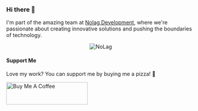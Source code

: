 ### Hi there 👋

I'm part of the amazing team at [Nolag Development](https://store.nolag.dev), where we're passionate about creating innovative solutions and pushing the boundaries of technology.
<p align="center">
  <img src="[https://cdn.buymeacoffee.com/buttons/v2/default-yellow.png](https://cdn.discordapp.com/attachments/1187825767007129700/1189220493518192690/DALLE_2023-12-23_09.25.07_-_Create_a_wide_banner_image_that_delves_into_the_energetic_and_urban_atmosphere_of_GTA_5_highlighting_the_games_iconic_cityscape_with_bright_neon_lig-74uZbjAN1-transformed.png)" alt="NoLag" ></a>
</p>

#### Support Me
Love my work? You can support me by buying me a pizza! 🍕

<p align="left">
  <a href="https://www.buymeacoffee.com/Axel2222" target="_blank"><img src="https://cdn.buymeacoffee.com/buttons/v2/default-yellow.png" alt="Buy Me A Coffee" style="height: 60px !important;width: 217px !important;" ></a>
</p>

<!-- Add more about yourself, your projects, and your achievements -->
